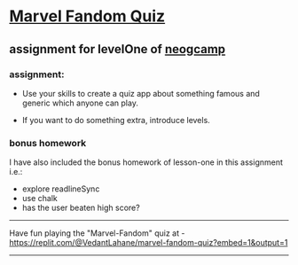 # [Marvel Fandom Quiz](https://replit.com/@VedantLahane/marvel-fandom-quiz?embed=1&output=1)

## assignment for levelOne of [neogcamp](https://www.youtube.com/playlist?list=PLzvhQUIpvvuj5KPnyPyWsvgyzNkX_ACPA)



### assignment:
* Use your skills to create a quiz app about something famous and generic which anyone can play.

* If you want to do something extra, introduce levels.

### bonus homework
I have also included the bonus homework of lesson-one in this assignment i.e.:
* explore readlineSync
* use chalk
* has the user beaten high score?

---

Have fun playing the "Marvel-Fandom" quiz at - https://replit.com/@VedantLahane/marvel-fandom-quiz?embed=1&output=1

---